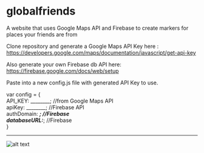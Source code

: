 # globalfriends
A website that uses Google Maps API and Firebase to create markers for places your friends are from

Clone repository and generate a Google Maps API Key here : https://developers.google.com/maps/documentation/javascript/get-api-key

Also generate your own Firebase db API here: https://firebase.google.com/docs/web/setup

Paste into a new config.js file with generated API Key to use. 

var config = {  
  API_KEY: ________; //from Google Maps API  
  apiKey: ________; //Firebase API  
  authDomain: _______; //Firebase  
  databaseURL:_______; //Firebase  
}

__________________________________________________________________________________________________________________

![alt text](https://github.com/woamuii/globalfriend/blob/master/Screen%20Shot%202017-12-25%20at%2011.43.06%20PM.png)
